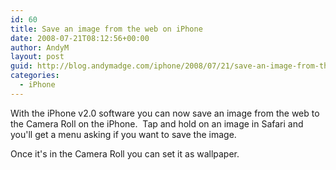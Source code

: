 ```yaml
---
id: 60
title: Save an image from the web on iPhone
date: 2008-07-21T08:12:56+00:00
author: AndyM
layout: post
guid: http://blog.andymadge.com/iphone/2008/07/21/save-an-image-from-the-web-on-iphone/
categories:
  - iPhone
---
```

With the iPhone v2.0 software you can now save an image from the web to the Camera Roll on the iPhone.  Tap and hold on an image in Safari and you'll get a menu asking if you want to save the image.

Once it's in the Camera Roll you can set it as wallpaper.